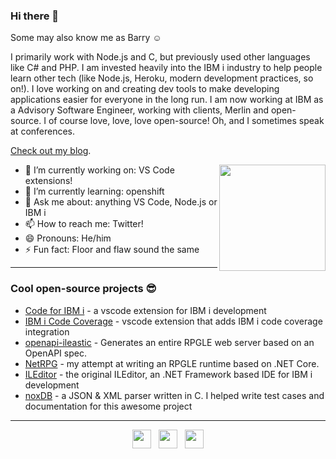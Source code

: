 ### Hi there 👋

Some may also know me as Barry ☺

I primarily work with Node.js and C, but previously used other languages like C# and PHP. I am invested heavily into the IBM i industry to help people learn other tech (like Node.js, Heroku, modern development practices, so on!). I love working on and creating dev tools to make developing applications easier for everyone in the long run. I am now working at IBM as a Advisory Software Engineer, working with clients, Merlin and open-source. I of course love, love, love open-source! Oh, and I sometimes speak at conferences.

[Check out my blog](https://github.com/worksofliam/blog/issues).

<p>
  <img width="170" align='right' src="https://raw.githubusercontent.com/worksofliam/worksofliam/master/icon/DqmysLPWoAAYjHZ.jpg?raw=true">
</p>

- 🔭 I’m currently working on: VS Code extensions!
- 🌱 I’m currently learning: openshift
- 💬 Ask me about: anything VS Code, Node.js or IBM i
- 📫 How to reach me: Twitter!
- 😄 Pronouns: He/him
- ⚡ Fun fact: Floor and flaw sound the same

---

### Cool open-source projects 😎

* [Code for IBM i](https://github.com/halcyon-tech/code-for-ibmi) - a vscode extension for IBM i development
* [IBM i Code Coverage](https://github.com/halcyon-tech/code-coverage-ibmi) - vscode extension that adds IBM i code coverage integration 
* [openapi-ileastic](https://github.com/worksofbarry/openapi-ileastic) - Generates an entire RPGLE web server based on an OpenAPI spec.
* [NetRPG](https://github.com/worksofbarry/NetRPG) - my attempt at writing an RPGLE runtime based on .NET Core.
* [ILEditor](https://github.com/worksofbarry/ILEditor) - the original ILEditor, an .NET Framework based IDE for IBM i development
* [noxDB](https://github.com/sitemule/noxDB) - a JSON & XML parser written in C. I helped write test cases and documentation for this awesome project

---

<p align='center'>
<a href="https://twitter.com/notesofbarry"><img height="30" src="https://raw.githubusercontent.com/worksofliam/worksofliam/master/icon/twitter.png?raw=true"></a>&nbsp;&nbsp;
<a href="https://instagram.com/picsofbarry"><img height="30" src="https://raw.githubusercontent.com/worksofliam/worksofliam/master/icon/instagram.jpg?raw=true"></a>&nbsp;&nbsp;
<a href="https://www.linkedin.com/in/worksofbarry/"><img height="30" src="https://raw.githubusercontent.com/worksofliam/worksofliam/master/icon/linkedin.png?raw=true"></a>
</p>
